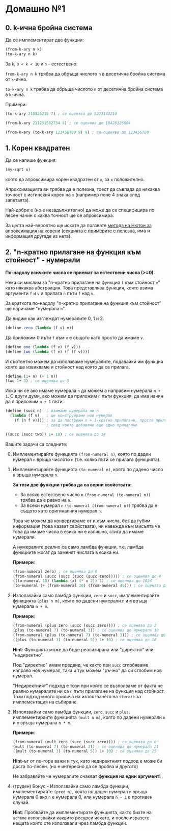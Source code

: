 # Домашно №1

## 0. k-ична бройна система

Да се имплементират две функции:
```scheme
(from-k-ary n k)
(to-k-ary n k)
```
За `k`, `0 < k < 10` и `n` - естествено:

`from-k-ary n k` трябва да обръща числото `n` в десетична бройна система от `k`-ична.

`to-k-ary n k` трябва да обръща числото `n` от десетична бройна система в `k`-ична.

Примери:
```scheme
(to-k-ary 215325215 7) ; се оценява до 5223143210

(from-k-ary 211231562734 8) ; се оценява до 18428126684

(from-k-ary (to-k-ary 123456780 9) 9) ; се оценява до 123456780
```

## 1. Корен квадратен

Да се напише функция:
```scheme
(my-sqrt x)
```
която да апроксимира корен квадратен от `x`, за `x` положително.

Апроксимацията ви трябва да е полезна, тоест да съвпада до някаква
точност с истинския корен на `x` (например поне 4 знака след запетаята).

Най-добре е (но е незадължително) да може да се специфицира по лесен начин с каква точност ще се апроксимира.

За целта най-вероятно ще искате да ползвате [метода на Нютон за апроксимация на корени]
([секцията с примерите е полезна], има и информация другаде из нета).

## 2. "n-кратно прилагане на функция към стойност" - нумерали

**По-надолу всичките числа се приемат за естествени числа (>=0).**

Нека си мислим за "n-кратно прилагане на функция `f` към стойност `v`" като някаква абстракция.
Това представлява функция, която взима аргументи `f` и `v` и прилага `n` пъти `f` над `v`.

За краткота по-надолу "n-кратно прилагане на функция към стойност" ще наричаме "нумерала `n`".

Да видим как изглеждат нумералите 0, 1 и 2.
```scheme
(define zero (lambda (f v) v))

```
Да приложим 0 пъти `f` към `v` е същото като просто да имаме `v`.
```scheme
(define one (lambda (f v) (f v)))
(define two (lambda (f v) (f (f v))))
```
И съответно можем да използваме нумералите, подавайки им функция която ще извикваме и стойност над която да се прилага.
```scheme
(define (1+ n) (+ 1 n))
(two 1+ 3) ; се оценява до 5
```

Иска ни се ако имаме нумерала `n` да можем а направим нумерала `n + 1`.
С други думи, ако можем да приложим `n` пъти функция, да има начин да я приложим `n + 1` пъти.
```scheme
(define (succ n)  ; взимаме нумерала ни n
  (lambda (f v)   ; ще конструираме нов нумерал
    (f (n f v)))) ; за да построим n + 1-кратно прилагане, просто прилагаме n пъти f към v,
                  ; след което добавяме още едно прилагане

((succ (succ two)) 1+ 10) ; се оценява до 14
```

Вашите задачи са следните:

0. Имплементирайте функцията `(from-numeral n)`, която по даден нумерал `n` връща числото `n`
    (т.е. колко пъти се прилага функцията).
1. Имплементирайте функцията `(to-numeral n)`, която по дадено число `n` връща нумерала `n`.

    **За тези две функции трябва да са верни свойствата:**
    * За всяко естествено число `n` `(from-numeral (to-numeral n))` трябва да е равно на `n`.
    * За всеки нумерал `n` `(to-numeral (from-numeral n))` трябва да е същото като оригиналния нумерал `n`.

    Това че можем да конвертираме от и към числа, без да губим информация (това казват свойствата),
    ни навежда към мисълта че това да имаме числа в езика ни е излишно, стига да имаме нумерали.

    А нумералите реално са само ламбда функции, т.е. ламбда функциите могат да заменят числата в езика ни.

    **Примери**:
    ```scheme
    (from-numeral zero) ; се оценява до 0
    (from-numeral (succ (succ (succ (succ zero))))) ; се оценява до 4
    ((to-numeral 10) (lambda (x) (* x 2)) 1) ; се оценява до 1024
    (to-numeral (+ (from-numeral 20) (from-numeral 49))) ; се оценява до нумерала 69
    ```

2. Използвайки само ламбда функции, `zero` и `succ`, имплементирайте функцията `(plus n m)`,
    която по дадени нумерали `n` и `m` връща нумерала `n + m`.

    **Примери**:
    ```scheme
    (from-numeral (plus zero (succ (succ zero)))) ; се оценява до 2
    (plus (to-numeral 7) (to-numeral 3)) ; се оценява до нумерала 10
    (from-numeral (plus (to-numeral 7) (to-numeral 3))) ; се оценява до 10
    ((plus (to-numeral 3) (to-numeral 5)) 1+ 10) ; се оценява до 18
    ```

    **Hint**:
    Функцията може да бъде реализирана или "директно" или "недиректно".

    Под "директно" имам предвид, че както при `succ` сглобяваме направо нов нумерал, така и тук
    можем "ръчно" да си сглобим нов нумерал.

    "Недиректният" подход е този при който се възполваме от факта че реално нумералите ни са
    `n` пъти прилагане на функция над стойност. Този подход много прилича на използването на `iterate`
    за имплементация на събиране.

3. Използвайки само ламбда функции, `zero`, `succ` и `plus`, имплементирайте функцията `(mult n m)`,
    която по дадени нумерали `n` и `m` връща нумерала `n * m`.

    **Примери**:
    ```scheme
    (from-numeral (mult zero (succ (succ zero)))) ; се оценява до 0
    (mult (to-numeral 7) (to-numeral 3)) ; се оценява до нумерала 21
    ((mult (to-numeral 3) (to-numeral 5)) 1+ 10) ; се оценява до 25
    ```

    **Hint**-ът от по-горе важи и тук, като недиректният подход е може би доста по-лесен.
    (но е интересно да се пробва и другото)

    Не забравяйте че нумералите очакват **функция на един аргумент!**

4. (труден) Бонус - Използвайки само ламбда функции, имплементирайте `(pred n)`,
    която по даден нумерал `n` връща нумерала 0 ако `n` е нумерала 0, или нумерала `n - 1` в противен случай.

    **Hint**:
    Пробвайте да имплементирате функцията, както бихте на `scheme` използвайки каквито ресурси искате,
    и после изразете нещата които сте използвали чрез ламбда функции.


[метода на Нютон за апроксимация на корени]: https://en.wikipedia.org/wiki/Newton%27s_method
[секцията с примерите е полезна]:https://en.wikipedia.org/wiki/Newton%27s_method#Examples
